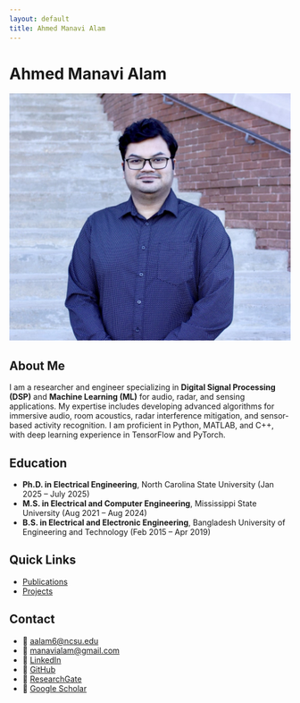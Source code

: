 ```yaml
---
layout: default
title: Ahmed Manavi Alam
---
```


# Ahmed Manavi Alam

![Profile Picture](assets/profile.jpg)

## About Me

I am a researcher and engineer specializing in **Digital Signal Processing (DSP)** and **Machine Learning (ML)** for audio, radar, and sensing applications. My expertise includes developing advanced algorithms for immersive audio, room acoustics, radar interference mitigation, and sensor-based activity recognition. I am proficient in Python, MATLAB, and C++, with deep learning experience in TensorFlow and PyTorch.

## Education

- **Ph.D. in Electrical Engineering**, North Carolina State University (Jan 2025 – July 2025)
- **M.S. in Electrical and Computer Engineering**, Mississippi State University (Aug 2021 – Aug 2024)
- **B.S. in Electrical and Electronic Engineering**, Bangladesh University of Engineering and Technology (Feb 2015 – Apr 2019)

## Quick Links

- [Publications](publications.html)
- [Projects](projects.html)

## Contact

- 📧 [aalam6@ncsu.edu](mailto:aalam6@ncsu.edu)
- 📧 [manavialam@gmail.com](mailto:manavialam@gmail.com)
- 🔗 [LinkedIn](https://www.linkedin.com/in/ahmed-manavi-alam-833a611b7/)
- 🔗 [GitHub](https://github.com/ahmed-manavi)
- 🔗 [ResearchGate](https://www.researchgate.net/profile/Ahmed-Manavi-Alam)
- 🔗 [Google Scholar](https://scholar.google.com/citations?user=YsHH6asAAAAJ&hl=en)
